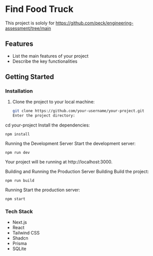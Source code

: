 # Find Food Truck

This project is sololy for https://github.com/peck/engineering-assessment/tree/main

## Features

- List the main features of your project
- Describe the key functionalities

## Getting Started

### Installation

1. Clone the project to your local machine:
   ```sh
   git clone https://github.com/your-username/your-project.git
   Enter the project directory:
   ```

cd your-project
Install the dependencies:

```
npm install
```

Running the Development Server
Start the development server:

```
npm run dev
```

Your project will be running at http://localhost:3000.

Building and Running the Production Server
Building
Build the project:

```
npm run build
```

Running
Start the production server:

```
npm start
```

### Tech Stack

- Next.js
- React
- Tailwind CSS
- Shadcn
- Prisma
- SQLite
